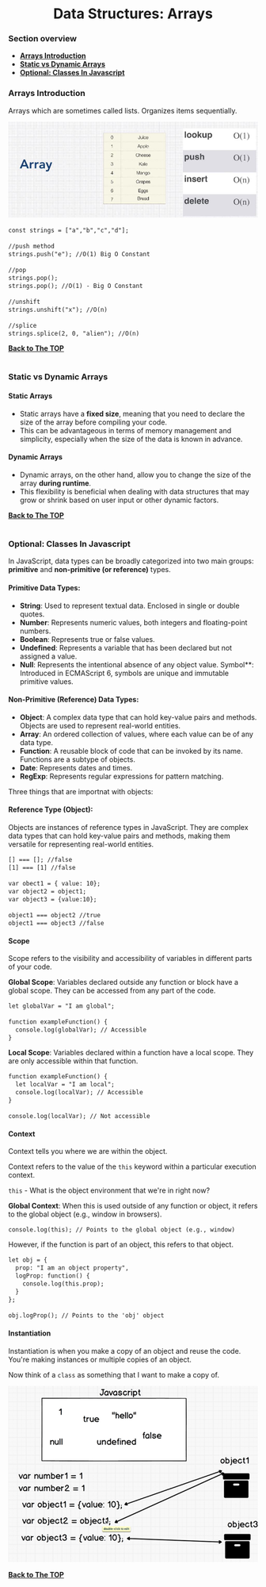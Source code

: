 <h1 align="center">Data Structures: Arrays</h1>

### Section overview
* **[Arrays Introduction](#data-structure)**
* **[Static vs Dynamic Arrays](#static-vs-dynamic-arrays)**
* **[Optional: Classes In Javascript](#classes-in-js)**


### Arrays Introduction
Arrays which are sometimes called lists. Organizes items sequentially.

![Arrays](https://github.com/tsokac2/-_-_Data_Structures_Algorithms/blob/main/src/05.JPG)

```
const strings = ["a","b","c","d"];

//push method
strings.push("e"); //O(1) Big O Constant

//pop
strings.pop();
strings.pop(); //O(1) - Big O Constant 

//unshift
strings.unshift("x"); //O(n)

//splice
strings.splice(2, 0, "alien"); //O(n)
```
**[Back to The TOP](#section-overview)**
#

### Static vs Dynamic Arrays

#### Static Arrays
- Static arrays have a **fixed size**, meaning that you need to declare the size of the array before compiling your code.
- This can be advantageous in terms of memory management and simplicity, especially when the size of the data is known in advance.

#### Dynamic Arrays
- Dynamic arrays, on the other hand, allow you to change the size of the array **during runtime**.
- This flexibility is beneficial when dealing with data structures that may grow or shrink based on user input or other dynamic factors.

**[Back to The TOP](#section-overview)**
#

### <a name="classes-in-js">Optional: Classes In Javascript</a>

In JavaScript, data types can be broadly categorized into two main groups: **primitive** and **non-primitive (or reference)** types.

#### Primitive Data Types:

- **String**: Used to represent textual data. Enclosed in single or double quotes.
- **Number**: Represents numeric values, both integers and floating-point numbers.
- **Boolean**: Represents true or false values.
- **Undefined**: Represents a variable that has been declared but not assigned a value.
- **Null**: Represents the intentional absence of any object value.
Symbol**: Introduced in ECMAScript 6, symbols are unique and immutable primitive values.

#### Non-Primitive (Reference) Data Types:

- **Object**: A complex data type that can hold key-value pairs and methods. Objects are used to represent real-world entities.
- **Array**: An ordered collection of values, where each value can be of any data type.
- **Function**: A reusable block of code that can be invoked by its name. Functions are a subtype of objects.
- **Date**: Represents dates and times.
- **RegExp**: Represents regular expressions for pattern matching.

Three things that are importnat with objects:

#### Reference Type (Object):
Objects are instances of reference types in JavaScript. They are complex data types that can hold key-value pairs and methods, making them versatile for representing real-world entities.

```
[] === []; //false
[1] === [1] //false

var obect1 = { value: 10};
var object2 = object1;
var object3 = {value:10};

object1 === object2 //true
object1 === object3 //false
```

#### Scope
Scope refers to the visibility and accessibility of variables in different parts of your code.

**Global Scope**: Variables declared outside any function or block have a global scope. They can be accessed from any part of the code.
```
let globalVar = "I am global";

function exampleFunction() {
  console.log(globalVar); // Accessible
}
```

**Local Scope**: Variables declared within a function have a local scope. They are only accessible within that function.
```
function exampleFunction() {
  let localVar = "I am local";
  console.log(localVar); // Accessible
}

console.log(localVar); // Not accessible
```
#### Context
Context tells you where we are within the object.

Context refers to the value of the ``this`` keyword within a particular execution context.

``this`` - What is the object environment that we're in right now?

**Global Context**: When this is used outside of any function or object, it refers to the global object (e.g., window in browsers).
```
console.log(this); // Points to the global object (e.g., window)
```
However, if the function is part of an object, this refers to that object.

```
let obj = {
  prop: "I am an object property",
  logProp: function() {
    console.log(this.prop);
  }
};

obj.logProp(); // Points to the 'obj' object
```

#### Instantiation

Instantiation is when you make a copy of an object and reuse the code. You're making instances or multiple copies of an object.

Now think of a ``class`` as something that I want to make a copy of.

![Objects](https://github.com/tsokac2/-_-_Data_Structures_Algorithms/blob/main/src/06.png)

**[Back to The TOP](#section-overview)**
#
